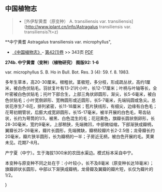 
## 中国植物志

> * [外伊犁黄耆（原变种）  A.  transiliensis var. transiliensis](http://www.iplant.cn/info/Astragalus transiliensis var. transiliensis?t=z)

**中宁黄耆 Astragalus transiliensis var. microphyllus",

* [《中国植物志》](http://www.iplant.cn/frps)- [第42(1)卷](http://www.iplant.cn/frps/vol/42(1)) >> 343页 [PDF](http://www.iplant.cn/frps/pdf/42(1)/343.pdf)

**274b. 中宁黄耆（变种）（植物研究） 图版92: 1-6**

var. microphyllus S. B. Ho in Bull. Bot. Res. 3 (4): 59. f. 8. 1983.

多年生草本，高20-30厘米。根粗状。茎极短，多分枝，形成疏丛状，高约1厘米，被白色伏贴毛。羽状复叶有13-21片小叶，长12-17厘米；叶柄与叶轴等长，全叶密被白色伏贴毛；托叶下部合生，上部三角状卵圆形，渐尖，长5-6毫米，被白色伏贴毛；小叶宽倒卵形、宽椭圆形或近圆形，长5-7毫米，先端钝圆或急尖。总状花序生7-8花，排列紧密，长11-18厘米；苞片狭线形，有细尖，边缘有白色毛；花萼初期管状，后膨大成宽卵圆形，长15-17毫米，被半开展的白色毛，萼齿钻状，长约为萼筒的1/3，被黑、白色混生的毛；花冠黄色，旗瓣长圆状倒卵形，长28-30毫米，宽约9毫米，上部稍狭，先端微凹，中部微缢缩，下部渐狭成瓣柄，翼瓣长25-26毫米，瓣片长圆形，先端微缺，瓣柄较瓣片长2-2.5倍；龙骨瓣长约20毫米，瓣片狭半圆形，长为瓣柄的一半；子房近无柄，被白色开展的毛。荚果未见。花期7-8月。

产宁夏（中宁）。生于海拔1300米的农田水渠边。模式标本采自中宁。

本变种与原变种不同之处在于：小叶较小，长不及8毫米（原变种长达18毫米）；旗瓣卵状长圆形，中部以下渐狭成瓣柄，龙骨瓣及翼瓣的瓣片短，长仅为瓣片的1/2。

}